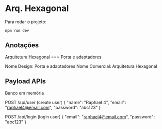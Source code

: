 # Arq. Hexagonal

Para rodar o projeto:

```
npm run dev
```

## Anotações

Arquitetura Hexagonal === Porta e adaptadores

Nome Design: Porta e adaptadores
Nome Comercial: Arquitetura Hexagonal

## Payload APIs

Banco em memória

POST /api/user (create user)
{
"name": "Raphael 4",
"email": "raphael4@email.com",
"password": "abc123"
}

POST /api/login (login user)
{
"email": "raphael4@email.com",
"password": "abc123"
}
